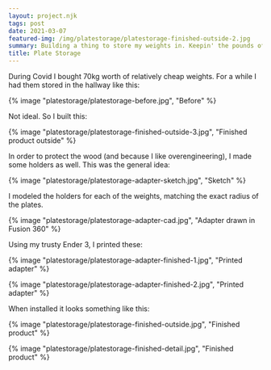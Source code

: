 ```yaml
---
layout: project.njk
tags: post
date: 2021-03-07
featured-img: /img/platestorage/platestorage-finished-outside-2.jpg
summary: Building a thing to store my weights in. Keepin' the pounds off the grounds. 
title: Plate Storage
---
```


During Covid I bought 70kg worth of relatively cheap weights. For a while I had them stored in the hallway like this:

{% image "platestorage/platestorage-before.jpg", "Before" %}

Not ideal. So I built this:

{% image "platestorage/platestorage-finished-outside-3.jpg", "Finished product outside" %}

In order to protect the wood (and because I like overengineering), I made some holders as well. This was the general idea:

{% image "platestorage/platestorage-adapter-sketch.jpg", "Sketch" %}

I modeled the holders for each of the weights, matching the exact radius of the plates.

{% image "platestorage/platestorage-adapter-cad.jpg", "Adapter drawn in Fusion 360" %}

Using my trusty Ender 3, I printed these: 

{% image "platestorage/platestorage-adapter-finished-1.jpg", "Printed adapter" %}

{% image "platestorage/platestorage-adapter-finished-2.jpg", "Printed adapter" %}

When installed it looks something like this:

{% image "platestorage/platestorage-finished-outside.jpg", "Finished product" %}

{% image "platestorage/platestorage-finished-detail.jpg", "Finished product" %}